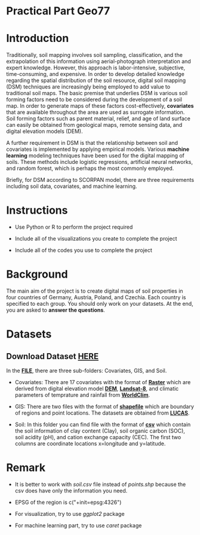 # Practical Part Geo77

# Introduction

Traditionally, soil mapping involves soil sampling, classification, and the extrapolation of this information using aerial-photograph interpretation and expert knowledge. However, this approach is labor-intensive, subjective, time-consuming, and expensive. In order to develop detailed knowledge regarding the spatial distribution of the soil resource, digital soil mapping (DSM) techniques are increasingly being employed to add value to traditional soil maps. The basic premise that underlies DSM is various soil forming factors need to be considered during the development of a soil map. In order to generate maps of these factors cost-effectively, **covariates** that are available throughout the area are used as surrogate information. Soil forming factors such as parent material, relief, and age of land surface can easily be obtained from geological maps, remote sensing data, and digital elevation models (DEM).

A further requirement in DSM is that the relationship between soil and covariates is implemented by applying empirical models. Various **machine learning** modeling techniques have been used for the digital mapping of soils. These methods include logistic regressions, artificial neural networks, and random forest, which is perhaps the most commonly employed. 

Briefly, for DSM according to SCORPAN model, there are three requirements including soil data, covariates, and machine learning.  

# Instructions

* Use Python or R to perform the project required

* Include all of the visualizations you create to complete the project

* Include all of the codes you use to complete the project


# Background

The main aim of the project is to create digital maps of soil properties in four countries of Germany, Austria, Poland, and Czechia. Each country is specified to each group. You should only work on your datasets. At the end, you are asked to **answer the questions**.

# Datasets

## Download Dataset [**HERE**](https://github.com/RuhollahTaghizadeh/ExamGeo772022)

In the [**FILE**](https://github.com/RuhollahTaghizadeh/ExamGeo772022), there are three sub-folders: Covariates, GIS, and Soil. 

* Covariates: There are 17 covariates with the format of [**Raster**](https://www.neonscience.org/resources/learning-hub/tutorials/raster-data-r) which are derived from digital elevation model [**DEM**](https://www.usgs.gov/centers/eros/science/usgs-eros-archive-digital-elevation-shuttle-radar-topography-mission-srtm-1),  [**Landsat-8**](https://www.usgs.gov/faqs/what-are-band-designations-landsat-satellites), and climatic parameters of temprature and rainfall from [**WorldClim**](https://www.worldclim.org/data/index.html). 

* GIS: There are two files with the format of [**shapefile**](https://r-graph-gallery.com/168-load-a-shape-file-into-r.html) which are boundary of regions and point locations. The datasets are obtained from [**LUCAS**](https://esdac.jrc.ec.europa.eu/projects/lucas). 


* Soil: In this folder you can find file with the format of [**csv**](https://swcarpentry.github.io/r-novice-inflammation/11-supp-read-write-csv/) which contain the soil information of clay content (Clay),  soil organic carbon (SOC), soil acidity (pH), and cation exchange capacity (CEC). The first two columns are coordinate locations x=longitude and y=latitude.

# Remark

* It is better to work with _soil.csv_ file instead of _points.shp_ because the csv does have only the information you need.

* EPSG of the region is c("+init=epsg:4326")

* For visualization, try to use _ggplot2_ package

* For machine learning part, try to use _caret_ package
